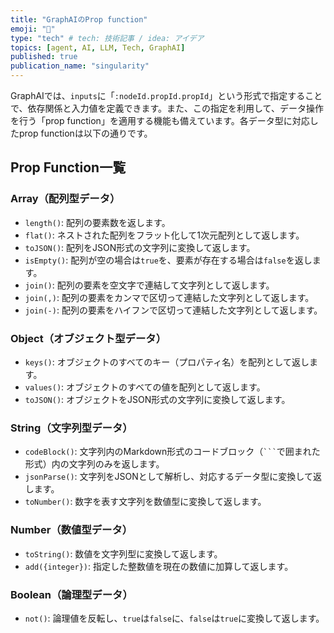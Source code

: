 ```yaml
---
title: "GraphAIのProp function"
emoji: "🤖"
type: "tech" # tech: 技術記事 / idea: アイデア
topics: [agent, AI, LLM, Tech, GraphAI]
published: true
publication_name: "singularity"
---
```


GraphAIでは、`inputs`に「`:nodeId.propId.propId`」という形式で指定することで、依存関係と入力値を定義できます。また、この指定を利用して、データ操作を行う「prop function」を適用する機能も備えています。各データ型に対応したprop functionは以下の通りです。

## Prop Function一覧

### Array（配列型データ）
- `length()`: 配列の要素数を返します。
- `flat()`: ネストされた配列をフラット化して1次元配列として返します。
- `toJSON()`: 配列をJSON形式の文字列に変換して返します。
- `isEmpty()`: 配列が空の場合は`true`を、要素が存在する場合は`false`を返します。
- `join()`: 配列の要素を空文字で連結して文字列として返します。
- `join(,)`: 配列の要素をカンマで区切って連結した文字列として返します。
- `join(-)`: 配列の要素をハイフンで区切って連結した文字列として返します。

### Object（オブジェクト型データ）
- `keys()`: オブジェクトのすべてのキー（プロパティ名）を配列として返します。
- `values()`: オブジェクトのすべての値を配列として返します。
- `toJSON()`: オブジェクトをJSON形式の文字列に変換して返します。

### String（文字列型データ）
- `codeBlock()`: 文字列内のMarkdown形式のコードブロック（```` ``` ````で囲まれた形式）内の文字列のみを返します。
- `jsonParse()`: 文字列をJSONとして解析し、対応するデータ型に変換して返します。
- `toNumber()`: 数字を表す文字列を数値型に変換して返します。

### Number（数値型データ）
- `toString()`: 数値を文字列型に変換して返します。
- `add({integer})`: 指定した整数値を現在の数値に加算して返します。

### Boolean（論理型データ）
- `not()`: 論理値を反転し、`true`は`false`に、`false`は`true`に変換して返します。

